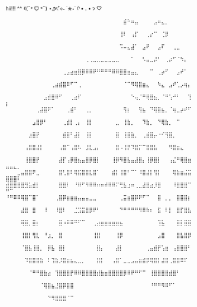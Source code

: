 hii!!! ^^ ꉂ(˵˃ ᗜ ˂˵) ⋆౨ৎ˚⟡˖ ࣪ ✮⋆˙ ᡣ • . • 𐭩 ♡

⠀⠀⠀⠀⠀⠀⠀⠀⠀⠀⠀⠀⠀⠀⠀⠀⠀⠀⠀⠀⠀⠀⠀⠀⠀⠀⠀⠀⠀⠀⠀⣾⠓⠶⣤⠀⠀⠀⠀⣠⠶⣄⡀⠀⠀⠀⠀⠀⠀⠀⠀⠀⠀
⠀⠀⠀⠀⠀⠀⠀⠀⠀⠀⠀⠀⠀⠀⠀⠀⠀⠀⠀⠀⠀⠀⠀⠀⠀⠀⠀⠀⠀⠀⢸⠇⠀⢠⡏⠀⠀⢀⡔⠉⠀⢈⡿⠀⠀⠀⠀⠀⠀⠀⠀⠀⠀
⠀⠀⠀⠀⠀⠀⠀⠀⠀⠀⠀⠀⠀⠀⠀⠀⠀⠀⠀⠀⠀⠀⠀⠀⠀⠀⠀⠀⠀⠀⠩⠤⣄⣼⠁⠀⣠⠟⠀⠀⣠⠏⠀⠀⢀⣀⠀⠀⠀⠀⠀⠀⠀
⠀⠀⠀⠀⠀⠀⠀⠀⠀⠀⠀⠀⠀⠀⠀⠀⠀⠀⠀⠀⠀⢀⢀⣀⣀⣀⣀⣀⣀⣀⠀⠀⠀⠁⠀⠀⠣⣤⣀⡼⠃⠀⢀⡴⠋⠈⠳⡄⠀⠀⠀⠀⠀
⠀⠀⠀⠀⠀⠀⠀⠀⠀⠀⠀⠀⠀⠀⠀⢀⣠⣴⣶⣿⡿⠿⠿⠟⠛⠛⠛⠛⠿⠿⣿⣿⣶⣤⣄⠀⠀⠀⠉⠀⢀⡴⠋⠀⠀⣠⠞⠁⠀⠀⠀⠀⠀
⠀⠀⠀⠀⠀⠀⠀⠀⠀⠀⠀⠀⢀⣴⣾⣿⠿⠋⠉⢀⠀⠀⠀⠀⠀⠀⠀⠀⠀⠀⠀⠈⠉⠻⢿⣿⣶⣄⠀⠀⠳⣄⠀⣠⠞⢁⡠⢶⡄⠀⠀⠀⠀
⠀⠀⠀⠀⠀⠀⠀⠀⠀⠀⣠⣾⣿⠿⠋⠀⠀⢀⣴⠏⠀⠀⠀⠀⠀⠀⠀⠀⠀⠀⠀⠀⠀⠑⢤⡈⠛⢿⣿⣦⡀⠈⠛⢡⠚⠃⠀⠀⢹⡆⠀⠀⠀
⠀⠀⠀⠀⠀⠀⠀⠀⢀⣼⣿⠟⠁⠀⠀⠀⢀⣾⠃⠀⠀⢀⡀⠀⠀⠀⠀⠀⠀⠀⠀⢻⡆⠀⠀⢻⣦⠀⠙⢿⣿⣦⡀⠈⢶⣀⡴⠞⠋⠀⠀⠀⠀
⠀⠀⠀⠀⠀⠀⠀⣠⣿⡿⠃⠀⠀⠀⠀⢀⣾⡇⢀⡄⠀⢸⡇⠀⠀⠀⠀⠀⠀⣀⠀⢸⣷⡀⠀⠀⠹⣷⡀⠀⠙⢿⣷⡀⠀⠉⠀⠀⠀⠀⠀⠀⠀
⠀⠀⠀⠀⠀⠀⣰⣿⡟⠀⠀⠀⠀⠀⠀⣾⣿⠃⣼⡇⠀⢸⡇⠀⠀⠀⠀⠀⠀⣿⠀⢸⣿⣷⡀⠀⢀⣾⣿⡤⠐⠊⢻⣿⡀⠀⠀⠀⠀⠀⠀⠀⠀
⠀⠀⠀⠀⠀⢠⣿⣿⣼⡇⠀⠀⠀⠀⢠⣿⠉⢠⣿⠧⠀⣸⣇⣠⡄⠀⠀⠀⠀⣿⠠⢸⡟⠹⣿⡍⠉⣿⣿⣧⠀⠀⠀⠻⣿⣶⣄⠀⠀⠀⠀⠀⠀
⠀⠀⠀⠀⠀⢸⣿⣿⡟⠀⠀⠀⠀⠀⣼⡏⢠⡿⣿⣦⣤⣿⡿⣿⡇⠀⠀⠀⢸⡿⠻⣿⣧⣤⣼⣿⡄⢸⡿⣿⡇⠀⠀⢠⣌⠛⢿⣿⣶⣤⣤⣄⡀
⠀⠀⠀⣀⣤⣿⣿⠟⣀⠀⠀⠀⠀⠀⣿⢃⣿⠇⢿⣯⣿⣿⣇⣿⠁⠀⠀⠀⣾⡇⢸⣿⠃⠉⠁⠸⣿⣼⡇⢻⡇⠀⠀⠀⢿⣷⣶⣬⣭⣿⣿⣿⠇
⣾⣿⣿⣿⣿⣻⣥⣾⡇⠀⠀⠀⠀⠀⣿⣿⠇⠀⠘⠿⠋⠻⠿⠿⠶⠶⠾⠿⠿⠍⢛⣧⣰⠶⢀⣀⣼⣿⣴⡸⣿⠀⠀⠀⠸⣿⣿⣿⠉⠛⠉⠀⠀
⠘⠛⠿⠿⢿⣿⠉⣿⠁⠀⠀⠀⠀⢀⣿⡿⣶⣶⣶⣤⣤⣤⣀⣀⠀⠀⠀⠀⠀⠀⢀⣭⣶⣿⡿⠟⠋⠉⠀⠀⣿⠀⡀⡀⠀⣿⣿⣿⡆⠀⠀⠀⠀
⠀⠀⠀⠀⣼⣿⠀⣿⠀⠀⠸⠀⠀⠸⣿⠇⠀⠀⣈⣩⣭⣿⡿⠟⠃⠀⠀⠀⠀⠀⠙⠛⠛⠛⠛⠻⠿⠷⠆⠀⣯⠀⠇⡇⠀⣿⡏⣿⣧⠀⠀⠀⠀
⠀⠀⠀⠀⢿⣿⡀⣿⡆⠀⠀⠀⠀⠀⣿⠰⠿⠿⠛⠋⠉⠀⠀⢀⣴⣶⣶⣶⣶⣶⣦⠀⠀⠀⠀⠀⠀⠀⠀⠀⢹⣧⠀⠀⠀⣿⡇⣿⣿⠀⠀⠀⠀
⠀⠀⠀⠀⢸⣿⡇⢻⣇⠀⠘⣰⡀⠀⣿⠀⠀⠀⠀⠀⠀⠀⠀⢸⣿⠀⠀⠀⠀⢸⡿⠀⠀⠀⠀⠀⠀⠀⠀⠀⣠⣿⠀⠀⠀⣿⣧⣿⡿⠀⠀⠀⠀
⠀⠀⠀⠀⠈⣿⣧⢸⣿⡀⠀⡿⣧⠀⣿⡇⠀⠀⠀⠀⠀⠀⠀⠀⣿⡄⠀⠀⠀⣼⡇⠀⠀⠀⠀⠀⠀⢀⣤⣾⡟⢡⣶⠀⢠⣿⣿⣿⠃⠀⠀⠀⠀
⠀⠀⠀⠀⠀⠹⣿⣿⣿⣷⠀⠇⢹⣷⡸⣿⣶⣦⣄⣀⡀⠀⠀⠀⣿⡇⠀⠀⢠⣿⠁⣀⣀⣠⣤⣶⣾⡿⢿⣿⡇⣼⣿⢀⣿⣿⠿⠏⠀⠀⠀⠀⠀
⠀⠀⠀⠀⠀⠀⠈⠛⠛⣿⣷⣴⠀⢹⣿⣿⣿⡟⠿⠿⣿⣿⣿⣿⣾⣷⣶⣿⣿⣿⣿⡿⠿⠟⠛⠋⠉⠀⢸⣿⣿⣿⣿⣾⣿⠃⠀⠀⠀⠀⠀⠀⠀
⠀⠀⠀⠀⠀⠀⠀⠀⠀⠈⢿⣿⣦⣘⣿⡿⣿⣿⠀⠀⠀⠀⠀⠀⠀⠀⠀⠀⠀⠀⠀⠀⠀⠀⠀⠀⠀⠀⠘⠛⠛⠻⠿⠋⠁⠀⠀⠀⠀⠀⠀⠀⠀
⠀⠀⠀⠀⠀⠀⠀⠀⠀⠀⠀⠙⠻⣿⣿⣿⠈⠉⠀⠀⠀⠀⠀⠀⠀⠀⠀⠀⠀⠀⠀⠀⠀⠀⠀⠀⠀⠀⠀⠀⠀⠀⠀⠀⠀⠀⠀⠀⠀⠀⠀⠀⠀
